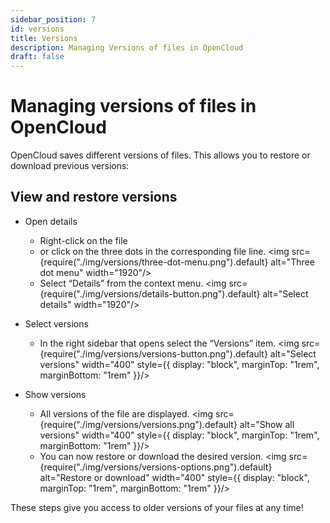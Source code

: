 ```yaml
---
sidebar_position: 7
id: versions
title: Versions
description: Managing Versions of files in OpenCloud
draft: false
---
```


# Managing versions of files in OpenCloud

OpenCloud saves different versions of files. This allows you to restore or download previous versions:

## View and restore versions

- Open details
  - Right-click on the file
  - or click on the three dots in the corresponding file line.
    <img src={require("./img/versions/three-dot-menu.png").default} alt="Three dot menu" width="1920"/>
  - Select “Details” from the context menu.
    <img src={require("./img/versions/details-button.png").default} alt="Select details" width="1920"/>

- Select versions
  - In the right sidebar that opens select the “Versions” item.
    <img src={require("./img/versions/versions-button.png").default} alt="Select versions" width="400" style={{ display: "block", marginTop: "1rem", marginBottom: "1rem" }}/>

- Show versions
  - All versions of the file are displayed.
    <img src={require("./img/versions/versions.png").default} alt="Show all versions" width="400" style={{ display: "block", marginTop: "1rem", marginBottom: "1rem" }}/>
  - You can now restore or download the desired version.
    <img src={require("./img/versions/versions-options.png").default} alt="Restore or download" width="400" style={{ display: "block", marginTop: "1rem", marginBottom: "1rem" }}/>

These steps give you access to older versions of your files at any time!

